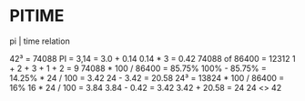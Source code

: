 # PITIME
pi | time relation

42³ = 74088
PI = 3,14 = 3.0 + 0.14
0.14 * 3 = 0.42
74088 of 86400 = 12312
1 + 2 + 3 + 1 + 2 = 9
74088 * 100 / 86400 = 85.75%
100% - 85.75% = 14.25% * 24 / 100 = 3.42
24 - 3.42 = 20.58
24³ = 13824 * 100 / 86400 = 16%
16 * 24 / 100 = 3.84
3.84 - 0.42 = 3.42
3.42 + 20.58 = 24
24 <> 42
